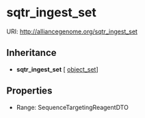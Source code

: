 # sqtr_ingest_set



URI: http://alliancegenome.org/sqtr_ingest_set




## Inheritance

* **sqtr_ingest_set** [ [object_set](object_set.md)]



## Properties

 * Range: SequenceTargetingReagentDTO


